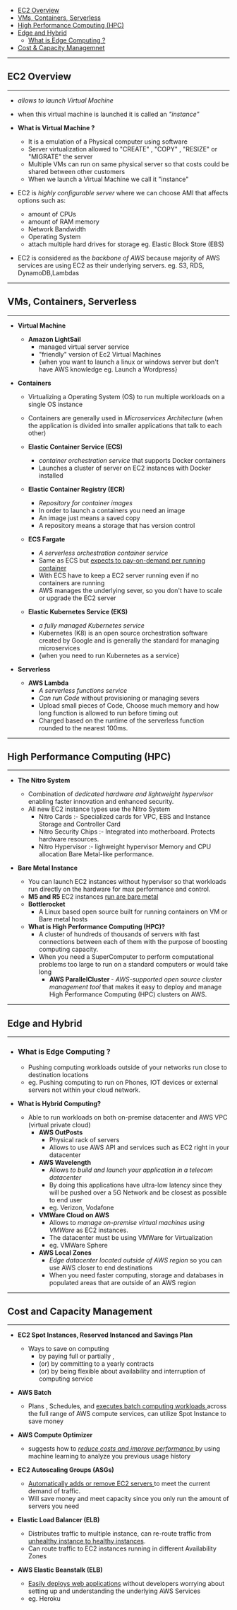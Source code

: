- [EC2 Overview](#ec2-overview)
- [VMs, Containers, Serverless](#vms-containers-serverless)
- [High Performance Computing (HPC)](#high-performance-computing)
- [Edge and Hybrid](#edge-and-hybrid)
    - [What is Edge Computing ?](#what-is-edge-computing)
- [Cost & Capacity Managemnet](#cost-and-capacity-managemnet)
---

## EC2 Overview
---
 - <i> allows to launch Virtual Machine </i>
 - when this virtual machine is launched it is called an <i>"instance"</i>

 - <b> What is Virtual Machine ?</b>
    - It is a emulation of a Physical computer using software
    - Server virtualization allowed to "CREATE" , "COPY" , "RESIZE" or "MIGRATE" the server
    - Multiple VMs can run on same physical server so that costs could be shared between other customers
    - When we launch a Virtual Machine we call it "instance"
- EC2 is <i> highly configurable server </i> where we can choose AMI that affects options such as:
    - amount of CPUs
    - amount of RAM memory
    - Network Bandwidth
    - Operating System
    - attach multiple hard drives for storage eg. Elastic Block Store (EBS)
- EC2 is considered as the <i> backbone of AWS </i> because majority of AWS services are using EC2 as their underlying servers. eg. S3, RDS, DynamoDB,Lambdas
---
## VMs, Containers, Serverless
---

- <b> Virtual Machine </b>
    - <b> Amazon LightSail </b>
        - managed virtual server service
        - "friendly" version of Ec2 Virtual Machines
        - {when you want to launch a linux or windows server but don't have AWS knowledge eg. Launch a Wordpress}

- <b> Containers </b>
    - Virtualizing a Operating System (OS) to run multiple workloads on a single OS instance
    - Containers are generally used in <i> Microservices Architecture </i> (when the application is divided into smaller applications that talk to each other)

    - <b> Elastic Container Service (ECS) </b>
        -  <i> container orchestration service </i> that supports Docker containers
        - Launches a cluster of server on EC2 instances with Docker installed

    - <b> Elastic Container Registry (ECR) </b>     
        - <i> Repository for container images </i>
        - In order to launch a containers you need an image
        - An image just means a saved copy
        - A repository means a storage that has version control
    
    - <b> ECS Fargate </b>
        - <i> A serverless orchestration container service </i>
        - Same as ECS but <ins> expects to pay-on-demand per running container  </ins>
        - With ECS have to keep a EC2 server running even if no containers are running 
        - AWS manages the underlying sever, so you don't have to scale or upgrade the EC2 server
    
    - <b> Elastic Kubernetes Service (EKS) </b>
        - <i> a fully managed Kubernetes service </i>
        - Kubernetes (K8) is an open source orchestration software created by Google and is generally the standard for managing microservices 
        - {when you need to run Kubernetes as a service}
    
- <b> Serverless </b>
    - <b> AWS Lambda </b>
        - <i> A serverless functions service </i>
        - <I> Can run Code </i> without provisioning or managing severs
        - Upload small pieces of Code, Choose much memory and how long function is allowed to run before timing out
        - Charged based on the runtime of the serverless function rounded to the nearest 100ms.
---
## High Performance Computing (HPC)
--- 

- <b> The Nitro System </b>
    - Combination of <i> dedicated hardware and lightweight hypervisor</i> enabling faster innovation and enhanced security. 
    - All new EC2 instance types use the Nitro System
        - Nitro Cards :-  Specialized cards for VPC, EBS and Instance Storage and Controller Card
        - Nitro Security Chips :- Integrated into motherboard. Protects hardware resources.
        - Nitro Hypervisor :- lighweight hypervisor Memory and CPU allocation Bare Metal-like performance.

- <b> Bare Metal Instance </b>
    - You can launch EC2 instances without hypervisor so that workloads run directly on the hardware for max performance and control.
    - <b> M5 and R5 </b> EC2 instances <ins> run are bare metal </ins>
    - <b> Bottlerocket </b>
        - A Linux based open source built for running containers on VM or Bare metal hosts 
    - <b> What is High Performance Computing (HPC)? </b>
        - A cluster of hundreds of thousands of servers with fast connections between each of them with the purpose of boosting computing capacity.
        - When you need a SuperComputer to perform computational problems too large to run on a standard computers or would take long
            - <b> AWS ParallelCluster </b> - <i>AWS-supported open source cluster management tool </i> that makes it easy to deploy and manage High Performance Computing (HPC) clusters on AWS.
---
## Edge and Hybrid 
---

 - ### <b> What is Edge Computing ? </b>
    - Pushing computing workloads outside of your networks run close to destination locations
    - eg. Pushing computing to run on Phones, IOT devices or external servers not within your cloud network.

- <b> What is Hybrid Computing? </b>
    - Able to run workloads on both on-premise datacenter and AWS VPC (virtual private cloud)
        - <b> AWS OutPosts </b> 
            - Physical rack of servers 
            - Allows to use AWS API and services such as EC2 right in your datacenter
        - <b> AWS Wavelength </b>
            - Allows <i> to build and launch your application in a telecom datacenter </i> 
            - By doing this applications have ultra-low latency since they will be pushed over a 5G Network and be closest as possible to end user 
            - eg. Verizon, Vodafone
        - <b> VMWare Cloud on AWS </b>
            - Allows to <i> manage on-premise virtual machines using VMWare </i> as EC2 instances.
            - The datacenter must be using VMWare for Virtualization 
            - eg. VMWare Sphere
        - <b> AWS Local Zones </b>
            - <i> Edge datacenter located outside of AWS region </i> so you can use AWS closer to end destinations
            - When you need faster computing, storage and databases in populated areas that are outside of an AWS region
---
## Cost and Capacity Management
---

- <b> EC2 Spot Instances, Reserved Instanced and Savings Plan </b>
    - Ways to save on computing
        - by paying full or partially , 
        - (or) by committing to a yearly contracts 
        - (or) by being flexible about availability and interruption of computing service
- <b> AWS Batch </b>
    - Plans , Schedules, and <ins> executes batch computing workloads </ins> across the full range of AWS compute services, can utilize Spot Instance to save money

- <b> AWS Compute Optimizer </b>
    - suggests how to <i><ins> reduce costs and improve performance </U></i> by using machine learning to analyze you previous usage history

- <b> EC2 Autoscaling Groups (ASGs) </b>
    - <ins> Automatically adds or remove EC2 servers </ins> to meet the current demand of traffic.
    - Will save money and meet capacity since you only run the amount of servers you need

- <b> Elastic Load Balancer (ELB) </b>
    - Distributes traffic to multiple instance, can re-route traffic from <ins> unhealthy instance to healthy instances</ins>.
    - Can route traffic to EC2 instances running in different Availability Zones

- <b> AWS Elastic Beanstalk (ELB) </b>
    - <ins> Easily deploys web applications</ins> without developers worrying about setting up and understanding the underlying AWS Services
    - eg. Heroku





